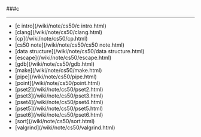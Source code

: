 ###c

------

<div id=archive_tags>
<ul>
<li>[c intro](/wiki/note/cs50/c intro.html)</li> 
<li>[clang](/wiki/note/cs50/clang.html)</li> 
<li>[cp](/wiki/note/cs50/cp.html)</li> 
<li>[cs50 note](/wiki/note/cs50/cs50 note.html)</li> 
<li>[data structure](/wiki/note/cs50/data structure.html)</li> 
<li>[escape](/wiki/note/cs50/escape.html)</li> 
<li>[gdb](/wiki/note/cs50/gdb.html)</li> 
<li>[make](/wiki/note/cs50/make.html)</li> 
<li>[pipe](/wiki/note/cs50/pipe.html)</li> 
<li>[point](/wiki/note/cs50/point.html)</li> 
<li>[pset2](/wiki/note/cs50/pset2.html)</li> 
<li>[pset3](/wiki/note/cs50/pset3.html)</li> 
<li>[pset4](/wiki/note/cs50/pset4.html)</li> 
<li>[pset5](/wiki/note/cs50/pset5.html)</li> 
<li>[pset6](/wiki/note/cs50/pset6.html)</li> 
<li>[sort](/wiki/note/cs50/sort.html)</li> 
<li>[valgrind](/wiki/note/cs50/valgrind.html)</li> 
</ul>
</div>
